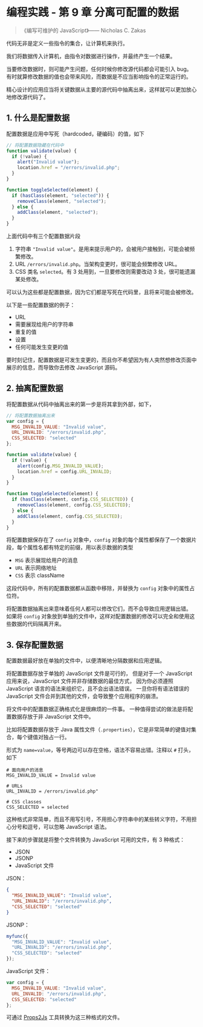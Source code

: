 # 编程实践 - 第 9 章 分离可配置的数据

>《编写可维护的 JavaScript》—— Nicholas C. Zakas

代码无非是定义一些指令的集合，让计算机来执行。

我们将数据传入计算机，由指令对数据进行操作，并最终产生一个结果。

当要修改数据时，则可能产生问题，任何时候你修改源代码都会可能引入 bug。
有时就算修改数据的值也会带来风险，而数据是不应当影响指令的正常运行的。

精心设计的应用应当将关键数据从主要的源代码中抽离出来，这样就可以更加放心地修改源代码了。

## 1. 什么是配置数据

配置数据是应用中写死（hardcoded，硬编码）的值，如下

```javascript
// 将配置数据隐藏在代码中
function validate(value) {
  if (!value) {
    alert("Invalid value");
    location.href = "/errors/invalid.php";
  }
}

function toggleSelected(element) {
  if (hasClass(element, "selected")) {
    removeClass(element, "selected");
  } else {
    addClass(element, "selected");
  }
}
```

上面代码中有三个配置数据片段

1. 字符串 `"Invalid value"`。是用来提示用户的，会被用户接触到，可能会被频繁修改。
2. URL `/errors/invalid.php`。当架构变更时，很可能会频繁修改 URL。
3. CSS 类名 `selected`。有 3 处用到，一旦要修改则需要改动 3 处，很可能遗漏某处修改。

可以认为这些都是配置数据，因为它们都是写死在代码里，且将来可能会被修改。

以下是一些配置数据的例子：

* URL
* 需要展现给用户的字符串
* 重复的值
* 设置
* 任何可能发生变更的值

要时刻记住，配置数据是可发生变更的，而且你不希望因为有人突然想修改页面中展示的信息，而导致你去修改 JavaScript 源码。

## 2. 抽离配置数据

将配置数据从代码中抽离出来的第一步是将其拿到外部，如下，

```javascript
// 将配置数据抽离出来
var config = {
  MSG_INVALID_VALUE: "Invalid value",
  URL_INVALID: "/errors/invalid.php",
  CSS_SELECTED: "selected"
};

function validate(value) {
  if (!value) {
    alert(config.MSG_INVALID_VALUE);
    location.href = config.URL_INVALID;
  }
}

function toggleSelected(element) {
  if (hasClass(element, config.CSS_SELECTED)) {
    removeClass(element, config.CSS_SELECTED);
  } else {
    addClass(element, config.CSS_SELECTED);
  }
}
```

将配置数据保存在了 `config` 对象中，`config` 对象的每个属性都保存了一个数据片段，每个属性名都有特定的前缀，用以表示数据的类型

* `MSG` 表示展现给用户的消息
* `URL` 表示网络地址
* `CSS` 表示 className

这段代码中，所有的配置数据都从函数中移除，并替换为 `config` 对象中的属性占位符。

将配置数据抽离出来意味着任何人都可以修改它们，而不会导致应用逻辑出错。
如果将 `config` 对象放到单独的文件中，这样对配置数据的修改可以完全和使用这些数据的代码隔离开来。

## 3. 保存配置数据

配置数据最好放在单独的文件中，以便清晰地分隔数据和应用逻辑。

将配置数据存放于单独的 JavaScript 文件是可行的，
但是对于一个 JavaScript 应用来说，JavaScript 文件并非存储数据的最佳方式，
因为你必须遵照 JavaScript 语言的语法来组织它，且不会出语法错误。
一旦你将有语法错误的 JavaScript 文件合并到其他的文件，会导致整个应用程序的崩溃。

将文件中的配置数据正确格式化是很麻烦的一件事。
一种值得尝试的做法是将配置数据存放于非 JavaScript 文件中。

比如将配置数据存放于 Java 属性文件（`.properties`），它是非常简单的键值对集合，每个键值对独占一行。

形式为 `name=value`，等号两边可以存在空格，语法不容易出错。注释以 `#` 打头，如下

```text
# 面向用户的消息
MSG_INVALID_VALUE = Invalid value

# URLs
URL_INVALID = /errors/invalid.php"

# CSS classes
CSS_SELECTED = selected
```

这种格式非常简单，而且不用写引号，不用担心字符串中的某些转义字符，不用担心分号和逗号，可以忽略 JavaScript 语法。

接下来的步骤就是将整个文件转换为 JavaScript 可用的文件，有 3 种格式：

* JSON
* JSONP
* JavaScript 文件

JSON：

```json
{
  "MSG_INVALID_VALUE": "Invalid value",
  "URL_INVALID": "/errors/invalid.php",
  "CSS_SELECTED": "selected"
}
```

JSONP：

```javascript
myfunc({
  "MSG_INVALID_VALUE": "Invalid value",
  "URL_INVALID": "/errors/invalid.php",
  "CSS_SELECTED": "selected"
});
```

JavaScript 文件：

```javascript
var config = {
  MSG_INVALID_VALUE: "Invalid value",
  URL_INVALID: "/errors/invalid.php",
  CSS_SELECTED: "selected"
};
```

可通过 [Props2Js](https://github.com/nzakas/props2js) 工具转换为这三种格式的文件。